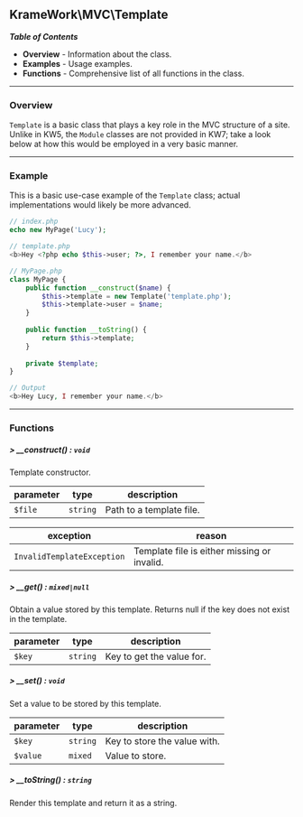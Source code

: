 ## KrameWork\MVC\Template

***Table of Contents***
* **Overview** - Information about the class.
* **Examples** - Usage examples.
* **Functions** - Comprehensive list of all functions in the class.

___
### Overview
`Template` is a basic class that plays a key role in the MVC structure of a site. Unlike in KW5, the `Module` classes are not provided in KW7; take a look below at how this would be employed in a very basic manner.
___
### Example
This is a basic use-case example of the `Template` class; actual implementations would likely be more advanced.
```php
// index.php
echo new MyPage('Lucy');

// template.php
<b>Hey <?php echo $this->user; ?>, I remember your name.</b>

// MyPage.php
class MyPage {
    public function __construct($name) {
        $this->template = new Template('template.php');
        $this->template->user = $name;
    }
    
    public function __toString() {
        return $this->template;
    }
    
    private $template;
}

// Output
<b>Hey Lucy, I remember your name.</b>
```
___
### Functions
##### > __construct() : `void`
Template constructor.

parameter | type | description
--- | --- | ---
`$file` | `string` | Path to a template file.

exception | reason
--- | ---
`InvalidTemplateException` | Template file is either missing or invalid.

##### > __get() : `mixed|null`
Obtain a value stored by this template. Returns null if the key does not exist in the template.

parameter | type | description
--- | --- | ---
`$key` | `string` | Key to get the value for.

##### > __set() : `void`
Set a value to be stored by this template.

parameter | type | description
--- | --- | ---
`$key` | `string` | Key to store the value with.
`$value` | `mixed` | Value to store.

##### > __toString() : `string`
Render this template and return it as a string.